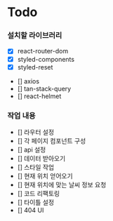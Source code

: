 # Todo

### 설치할 라이브러리

- [x] react-router-dom
- [x] styled-components
- [x] styled-reset
- [] axios
- [] tan-stack-query
- [] react-helmet

### 작업 내용

- [] 라우터 설정
- [] 각 페이지 컴포넌트 구성
- [] api 설정
- [] 데이터 받아오기
- [] 스타일 작업
- [] 현재 위치 얻어오기
- [] 현재 위치에 맞는 날씨 정보 요청
- [] 코드 리팩토링
- [] 타이틀 설정
- [] 404 UI
